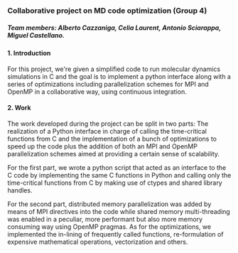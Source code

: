 ### Collaborative project on MD code optimization (Group 4) 

##### Team members: Alberto Cazzaniga, Celia Laurent, Antonio Sciarappa, Miguel Castellano.

#### 1. Introduction

For this project, we're given a simplified code to run molecular dynamics simulations in C and the goal is to implement a python interface along with a series of optimizations including parallelization schemes for MPI and OpenMP in a collaborative way, using continuous integration. 

#### 2. Work

The work developed during the project can be split in two parts: The realization of a Python interface in charge of calling the time-critical functions from C and the implementation of a bunch of optimizations to speed up the code plus the addition of both an MPI and OpenMP parallelization schemes aimed at providing a certain sense of scalability. 

For the first part, we wrote a python script that acted as an interface to the C code by implementing the same C functions in Python and calling only the time-critical functions from C by making use of ctypes and shared library handles.

For the second part, distributed memory parallelization was added by means of MPI directives into the code while shared memory multi-threading was enabled in a peculiar, more performant but also more memory consuming way using OpenMP pragmas. As for the optimizations, we implemented the in-lining of frequently called functions, re-formulation of expensive mathematical operations, vectorization and others.



